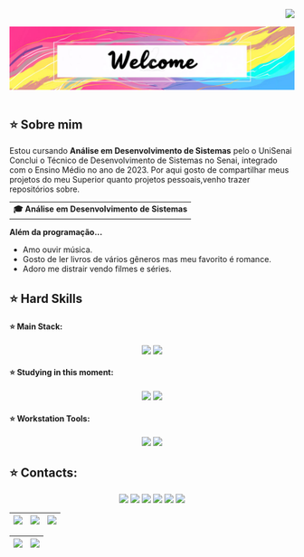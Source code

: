 <img align="right" src="https://komarev.com/ghpvc/?username=manupguedes&color=ff69b4"><br>
<div align="center">
  <a href="https://github.com/manupguedes">
    <img align="center" src="welcome.jpg" width="1000">
  </a>
</div>
<br>

## ⭐️ Sobre mim

Estou cursando <b>Análise em Desenvolvimento de Sistemas</b> pelo o UniSenai </b> Conclui o Técnico de Desenvolvimento de Sistemas no Senai, integrado com o Ensino Médio no ano de 2023. Por aqui gosto de compartilhar meus projetos do meu Superior quanto projetos pessoais,venho trazer repositórios sobre.

<div align="center">
  <table>
    <tr>
      <td><b>🎓 Análise em Desenvolvimento de Sistemas</b></td>
    </tr>
  </table>
</div>

<b>Além da programação...</b>

- Amo ouvir música.
- Gosto de ler livros de vários gêneros mas meu favorito é romance.
- Adoro me distrair vendo filmes e séries.

## ⭐️ Hard Skills
#### ⭐️ Main Stack:
<!--  <img height="160em" src="https://github-readme-stats.vercel.app/api?username=manupguedes&show_icons=true&theme=synthwave&include_all_commits=true&count_private=true%22/"> --> 
<div align="center">
  <!-- SQL --> <img src="https://img.shields.io/badge/SQL-2EC7CD?style=for-the-badge&logo=SQL&logoColor=white">
  <!-- Java --> <img src="https://img.shields.io/badge/Java-FB9411?style=for-the-badge&logo=Java&logoColor=white">
  <br>
</div>


#### ⭐️ Studying in this moment:
<!--  <img height="160em" src="https://github-readme-stats.vercel.app/api?username=manupguedes&show_icons=true&theme=synthwave&include_all_commits=true&count_private=true%22/"> --> 
<div align="center">
  <!-- HTML --> <img src="https://img.shields.io/badge/HTML-FF0000?style=for-the-badge&logo=HTML&logoColor=white">
  <!-- CSS --> <img src="https://img.shields.io/badge/CSS-00A7E1?style=for-the-badge&logo=CSS&logoColor=white">
  <br>
</div>

#### ⭐️ Workstation Tools:
<!--  <img height="160em" src="https://github-readme-stats.vercel.app/api?username=manupguedes&show_icons=true&theme=synthwave&include_all_commits=true&count_private=true%22/"> --> 
<div align="center">
  <!-- Eclipse --> <img src="https://img.shields.io/badge/Eclipse-54457f?style=for-the-badge&logo=Eclipse&logoColor=white">
  <!-- Visual Studio --> <img src="https://img.shields.io/badge/VisualStudio-7F2CCB?style=for-the-badge&logo=VisualStudio&logoColor=whit">
  <br>
</div>

## ⭐️ Contacts:
<!--  <img height="160em" src="https://github-readme-stats.vercel.app/api?username=manupguedes&show_icons=true&theme=synthwave&include_all_commits=true&count_private=true%22/"> --> 
<div align="center">
  <!-- Work Links -->
  <a href="https://github.com/manupguedes" target="_blank"><img src="https://img.shields.io/badge/GitHub-100000?style=for-the-badge&logo=github&logoColor=white" target="_blank"></a>
  <a href="https://www.linkedin.com/in/manupguedes/" target="_blank"><img src="https://img.shields.io/badge/-LinkedIn-%230077B5?style=for-the-badge&logo=linkedin&logoColor=white" target="_blank"></a>
  <a href = "mailto:manoelapguedes@gmail.com"><img src="https://img.shields.io/badge/Gmail-D14836?style=for-the-badge&logo=gmail&logoColor=white"></a>
  <!-- Social Links -->
  <a href="https://instagram.com/manupguedes" target="_blank"><img src="https://img.shields.io/badge/-Instagram-%23E4405F?style=for-the-badge&logo=instagram&logoColor=white" target="_blank"></a>
  <a href="https://twitter.com/manupguedes" target="_blank"><img src="https://img.shields.io/badge/Twitter-1DA1F2?style=for-the-badge&logo=twitter&logoColor=white" target="_blank"></a>
  <!-- OTH Links -->
  <a href="https://open.spotify.com/user/21y7jubmsffqroz7klgj5ydni" target="_blank"><img src="https://img.shields.io/badge/Spotify-1ED760?&style=for-the-badge&logo=spotify&logoColor=white"target="_blank"></a>
</div>

<!-- 
theme=ocean_dark 
tokyonight: 35AFA3 Green | BF91F3 Purple | 1A1B27 Dark 
-->


| ![](http://github-profile-summary-cards.vercel.app/api/cards/stats?username=manupguedes&theme=tokyonight) | ![](http://github-profile-summary-cards.vercel.app/api/cards/repos-per-language?username=manupguedes&hide=Html&theme=tokyonight) | ![](http://github-profile-summary-cards.vercel.app/api/cards/most-commit-language?username=manupguedes&theme=tokyonight) |
| :-: | :-: | :-: |

| ![](http://github-profile-summary-cards.vercel.app/api/cards/profile-details?username=manupguedes&theme=tokyonight) | ![](https://github-readme-streak-stats.herokuapp.com/?user=manupguedes&theme=tokyonight&hide_border=true&date_format=M%20j%5B%2C%20Y%5D&background=1A1B27&stroke=35AFA3&ring=BF91F3&fire=BF91F3&currStreakNum=BF91F3&sideNums=BF91F3&currStreakLabel=BF91F3&sideLabels=BF91F3&dates=35AFA3) |
| :-: | :-: |

